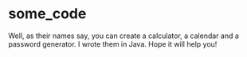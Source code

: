 # some_code
Well, as their names say, you can create a calculator, a calendar and a password generator.
I wrote them in Java.
Hope it will help you!
